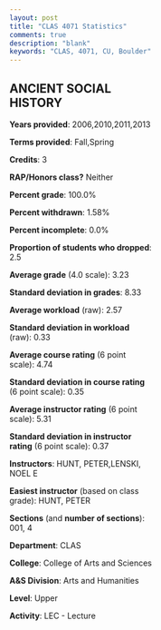 ```yaml
---
layout: post
title: "CLAS 4071 Statistics"
comments: true
description: "blank"
keywords: "CLAS, 4071, CU, Boulder"
--- 
```

<head>
<script src="https://ajax.googleapis.com/ajax/libs/jquery/2.1.3/jquery.min.js"></script>
<script src="https://dl.dropboxusercontent.com/s/pc42nxpaw1ea4o9/highcharts.js?dl=0"></script>
<!-- <script src="../assets/js/highcharts.js"></script> -->
<style type="text/css">@font-face {
	font-family: "Bebas Neue";
	src: url(https://www.filehosting.org/file/details/544349/BebasNeue%20Regular.otf) format("opentype");
	}
	h1.Bebas { 
		font-family: "Bebas Neue", Verdana, Tahoma;
	}
</style>
</head>
<body>
	<div id="container" style="float: right; width: 45%; height: 88%; margin-left: 2.5%; margin-right: 2.5%;"></div>
	<script language="JavaScript">
		$(document).ready(function() {
		var chart = {type: 'column'};
		var title = {text: 'Grade Distribution'};
		var xAxis = {categories: ['A','B','C','D','F'],crosshair: true};
		var yAxis = {min: 0,title: {text: 'Percentage'}};
		var tooltip = {headerFormat: '<center><b><span style="font-size:20px">{point.key}</span></b></center>',
		               pointFormat: '<td style="padding:0"><b>{point.y:.1f}%</b></td>',
		               footerFormat: '</table>',shared: true,useHTML: true};
		var plotOptions = {column: {pointPadding: 0.0,borderWidth: 0}};  
		var credits = {enabled: false};var series= [{name: 'Percent',data: [47.44,35.26,11.54,2.56,3.21,]}];
		var json = {};
		json.chart = chart;
		json.title = title;
		json.tooltip = tooltip;
		json.xAxis = xAxis;
		json.yAxis = yAxis;  
		json.series = series;
		json.plotOptions = plotOptions;  
		json.credits = credits;
		$('#container').highcharts(json);
	});
	</script>
</body>
			   
## ANCIENT SOCIAL HISTORY

**Years provided**: 2006,2010,2011,2013

**Terms provided**: Fall,Spring

**Credits**: 3

**RAP/Honors class?** Neither

**Percent grade**: 100.0%

**Percent withdrawn**: 1.58%

**Percent incomplete**: 0.0%

**Proportion of students who dropped**: 2.5

**Average grade** (4.0 scale): 3.23

**Standard deviation in grades**: 8.33

**Average workload** (raw): 2.57

**Standard deviation in workload** (raw): 0.33

**Average course rating** (6 point scale): 4.74

**Standard deviation in course rating** (6 point scale): 0.35

**Average instructor rating** (6 point scale): 5.31

**Standard deviation in instructor rating** (6 point scale): 0.37

**Instructors**: HUNT, PETER,LENSKI, NOEL E

**Easiest instructor** (based on class grade): HUNT, PETER

**Sections** (and **number of sections**): 001, 4

**Department**: CLAS

**College**: College of Arts and Sciences

**A&S Division**: Arts and Humanities

**Level**: Upper

**Activity**: LEC - Lecture